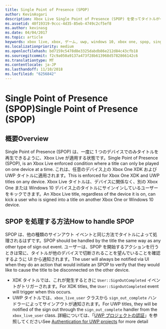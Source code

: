 ```yaml
---
title: Single Point of Presence (SPOP)
author: KevinAsgari
description: Xbox Live Single Point of Presence (SPOP) を使ってタイトルが一度に 1 台のデバイスでのみ再生されるようにする方法について説明します。
ms.assetid: 40f19319-9ccc-4d35-85eb-4749c2cf5ef8
ms.author: kevinasg
ms.date: 04/04/2017
ms.topic: article
keywords: xbox live, xbox, ゲーム, uwp, windows 10, xbox one, spop, single point of presence
ms.localizationpriority: medium
ms.openlocfilehash: bd7159c5478d8e3325dabdb86e212d84c43cfb18
ms.sourcegitcommit: f2c9a050a9137a473f28b613968d5782866142c6
ms.translationtype: MT
ms.contentlocale: ja-JP
ms.lasthandoff: 11/10/2018
ms.locfileid: "6256842"
---
```

# <a name="single-point-of-presence-spop"></a><span data-ttu-id="ef80e-104">Single Point of Presence (SPOP)</span><span class="sxs-lookup"><span data-stu-id="ef80e-104">Single Point of Presence (SPOP)</span></span>

## <a name="overview"></a><span data-ttu-id="ef80e-105">概要</span><span class="sxs-lookup"><span data-stu-id="ef80e-105">Overview</span></span>
<span data-ttu-id="ef80e-106">Single Point of Presence (SPOP) は、一度に 1 つのデバイスでのみタイトルを再生できるように、Xbox Live が適用する状態です。</span><span class="sxs-lookup"><span data-stu-id="ef80e-106">Single Point of Presence (SPOP), is an Xbox Live enforced condition where a title can only be played on one device at a time.</span></span> <span data-ttu-id="ef80e-107">これは、任意のデバイス上の Xbox One XDK および UWP タイトルに適用されます。</span><span class="sxs-lookup"><span data-stu-id="ef80e-107">This is enforced for Xbox One XDK and UWP titles on any device.</span></span>
<span data-ttu-id="ef80e-108">Xbox Live タイトルは、デバイスに関係なく、別の Xbox One または Windows 10 デバイス上のタイトルにサインインしているユーザーをキックできます。</span><span class="sxs-lookup"><span data-stu-id="ef80e-108">An Xbox Live title, regardless of the device it is on, can kick a user who is signed into a title on another Xbox One or Windows 10 device.</span></span>

## <a name="how-to-handle-spop"></a><span data-ttu-id="ef80e-109">SPOP を処理する方法</span><span class="sxs-lookup"><span data-stu-id="ef80e-109">How to handle SPOP</span></span>
<span data-ttu-id="ef80e-110">SPOP は、他の種類のサインアウト イベントと同じ方法でタイトルによって処理されるはずです。</span><span class="sxs-lookup"><span data-stu-id="ef80e-110">SPOP should be handled by the title the same way as any other type of sign out event.</span></span> <span data-ttu-id="ef80e-111">ユーザーは、SPOP を開始するアクションを行うときは常に、タイトルが他のデバイスで切断されることを望んでいることを確認するように UI から通知されます。</span><span class="sxs-lookup"><span data-stu-id="ef80e-111">The user will always be notified via UI when they do an action that would initiate an SPOP to verify that they would like to cause the title to be disconnected on the other device.</span></span>

* <span data-ttu-id="ef80e-112">XDK タイトルでは、これが発生するときに `User::SignOutCompleted` イベントがトリガーされます。</span><span class="sxs-lookup"><span data-stu-id="ef80e-112">For XDK titles, the `User::SignOutCompleted` event will trigger when this occurs.</span></span>
* <span data-ttu-id="ef80e-113">UWP タイトルでは、`xbox_live_user` クラスから `sign_out_complete` ハンドラーによってサインアウトが通知されます。</span><span class="sxs-lookup"><span data-stu-id="ef80e-113">For UWP titles, they will be notified of the sign out through the `sign_out_complete` handler from the `xbox_live_user` class.</span></span> <span data-ttu-id="ef80e-114">詳細については、「[UWP プロジェクトの認証](authentication-for-UWP-projects.md)」を参照してください</span><span class="sxs-lookup"><span data-stu-id="ef80e-114">See [Authentication for UWP projects](authentication-for-UWP-projects.md) for more detail</span></span>
